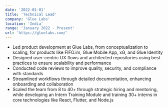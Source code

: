 ```yaml
---
date: '2022-01-01'
title: 'Technical Lead'
company: 'Glue Labs'
location: 'India'
range: 'January 2022 - Present'
url: 'https://gluelabs.com/'
---
```


- Led product development at Glue Labs, from conceptualization to scaling, for products like FIFO.im, Glue Mobile App, xG, and Glue Identity
- Designed user-centric UX flows and architected repositories using best practices to ensure scalability and performance
- Conducted code reviews to improve quality, security, and compliance with standards
- Streamlined workflows through detailed documentation, enhancing onboarding and collaboration
- Scaled the team from 8 to 40+ through strategic hiring and mentoring, while developing an Intern Training Module and training 30+ interns in core technologies like React, Flutter, and Node.js
